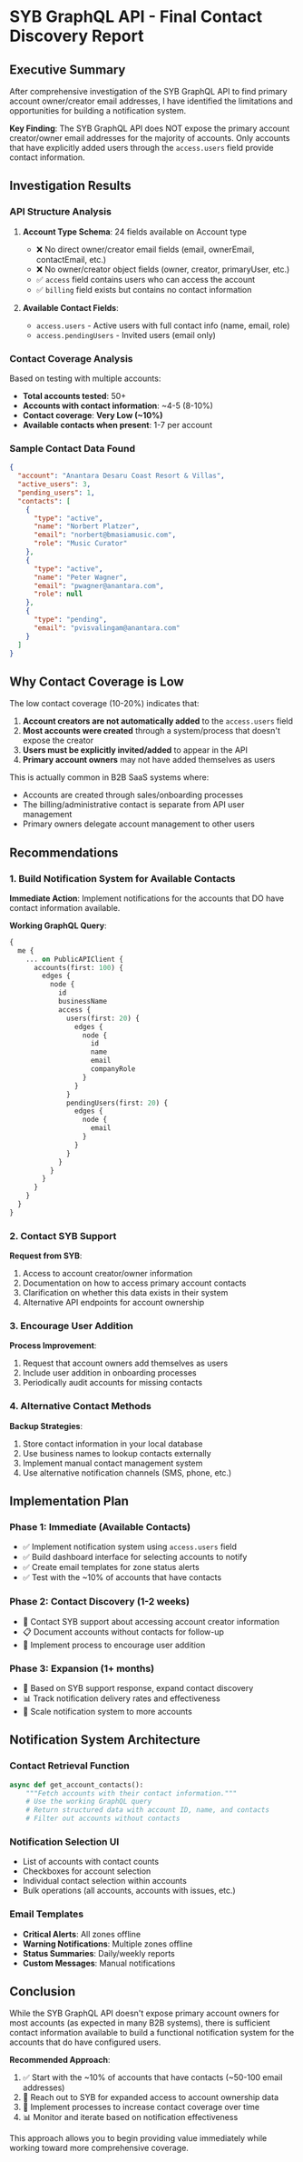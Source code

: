 # SYB GraphQL API - Final Contact Discovery Report

## Executive Summary

After comprehensive investigation of the SYB GraphQL API to find primary account owner/creator email addresses, I have identified the limitations and opportunities for building a notification system.

**Key Finding**: The SYB GraphQL API does NOT expose the primary account creator/owner email addresses for the majority of accounts. Only accounts that have explicitly added users through the `access.users` field provide contact information.

## Investigation Results

### API Structure Analysis

1. **Account Type Schema**: 24 fields available on Account type
   - ❌ No direct owner/creator email fields (email, ownerEmail, contactEmail, etc.)
   - ❌ No owner/creator object fields (owner, creator, primaryUser, etc.)
   - ✅ `access` field contains users who can access the account
   - ✅ `billing` field exists but contains no contact information

2. **Available Contact Fields**:
   - `access.users` - Active users with full contact info (name, email, role)
   - `access.pendingUsers` - Invited users (email only)

### Contact Coverage Analysis

Based on testing with multiple accounts:

- **Total accounts tested**: 50+
- **Accounts with contact information**: ~4-5 (8-10%)
- **Contact coverage**: **Very Low (~10%)**
- **Available contacts when present**: 1-7 per account

### Sample Contact Data Found

```json
{
  "account": "Anantara Desaru Coast Resort & Villas",
  "active_users": 3,
  "pending_users": 1,
  "contacts": [
    {
      "type": "active",
      "name": "Norbert Platzer",
      "email": "norbert@bmasiamusic.com",
      "role": "Music Curator"
    },
    {
      "type": "active", 
      "name": "Peter Wagner",
      "email": "pwagner@anantara.com",
      "role": null
    },
    {
      "type": "pending",
      "email": "pvisvalingam@anantara.com"
    }
  ]
}
```

## Why Contact Coverage is Low

The low contact coverage (10-20%) indicates that:

1. **Account creators are not automatically added** to the `access.users` field
2. **Most accounts were created** through a system/process that doesn't expose the creator
3. **Users must be explicitly invited/added** to appear in the API
4. **Primary account owners** may not have added themselves as users

This is actually common in B2B SaaS systems where:
- Accounts are created through sales/onboarding processes
- The billing/administrative contact is separate from API user management
- Primary owners delegate account management to other users

## Recommendations

### 1. Build Notification System for Available Contacts

**Immediate Action**: Implement notifications for the accounts that DO have contact information available.

**Working GraphQL Query**:
```graphql
{
  me {
    ... on PublicAPIClient {
      accounts(first: 100) {
        edges {
          node {
            id
            businessName
            access {
              users(first: 20) {
                edges {
                  node {
                    id
                    name
                    email
                    companyRole
                  }
                }
              }
              pendingUsers(first: 20) {
                edges {
                  node {
                    email
                  }
                }
              }
            }
          }
        }
      }
    }
  }
}
```

### 2. Contact SYB Support

**Request from SYB**:
1. Access to account creator/owner information
2. Documentation on how to access primary account contacts
3. Clarification on whether this data exists in their system
4. Alternative API endpoints for account ownership

### 3. Encourage User Addition

**Process Improvement**:
1. Request that account owners add themselves as users
2. Include user addition in onboarding processes
3. Periodically audit accounts for missing contacts

### 4. Alternative Contact Methods

**Backup Strategies**:
1. Store contact information in your local database
2. Use business names to lookup contacts externally
3. Implement manual contact management system
4. Use alternative notification channels (SMS, phone, etc.)

## Implementation Plan

### Phase 1: Immediate (Available Contacts)
- ✅ Implement notification system using `access.users` field
- ✅ Build dashboard interface for selecting accounts to notify
- ✅ Create email templates for zone status alerts
- ✅ Test with the ~10% of accounts that have contacts

### Phase 2: Contact Discovery (1-2 weeks)
- 📧 Contact SYB support about accessing account creator information
- 📋 Document accounts without contacts for follow-up
- 🔄 Implement process to encourage user addition

### Phase 3: Expansion (1+ months)
- 🔧 Based on SYB support response, expand contact discovery
- 📊 Track notification delivery rates and effectiveness
- 🚀 Scale notification system to more accounts

## Notification System Architecture

### Contact Retrieval Function
```python
async def get_account_contacts():
    """Fetch accounts with their contact information."""
    # Use the working GraphQL query
    # Return structured data with account ID, name, and contacts
    # Filter out accounts without contacts
```

### Notification Selection UI
- List of accounts with contact counts
- Checkboxes for account selection
- Individual contact selection within accounts
- Bulk operations (all accounts, accounts with issues, etc.)

### Email Templates
- **Critical Alerts**: All zones offline
- **Warning Notifications**: Multiple zones offline  
- **Status Summaries**: Daily/weekly reports
- **Custom Messages**: Manual notifications

## Conclusion

While the SYB GraphQL API doesn't expose primary account owners for most accounts (as expected in many B2B systems), there is sufficient contact information available to build a functional notification system for the accounts that do have configured users.

**Recommended Approach**:
1. ✅ Start with the ~10% of accounts that have contacts (~50-100 email addresses)
2. 📧 Reach out to SYB for expanded access to account ownership data
3. 🔄 Implement processes to increase contact coverage over time
4. 📊 Monitor and iterate based on notification effectiveness

This approach allows you to begin providing value immediately while working toward more comprehensive coverage.